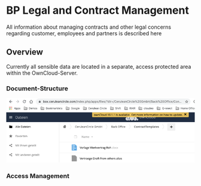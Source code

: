 # BP Legal and Contract Management

All information about managing contracts and other legal concerns regarding customer, employees and partners is described here

## Overview

Currently all sensible data are located in a separate, access protected area within the OwnCloud-Server.

### Document-Structure

<please describe document organization here>

![](./attachments/image-20211112-082020.png)

### Access Management

<please describe how to gain and control access here>